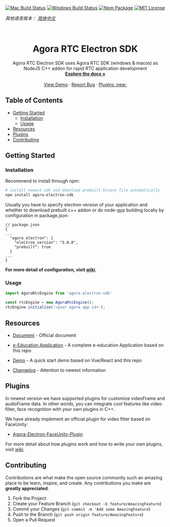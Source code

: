 <!-- PROJECT SHIELDS -->
[![Mac Build Status][build-shield]][build-url]
[![Windows Build Status][windows-build-shield]][windows-build-url]
[![Npm Package][npm-shield]][npm]
[![MIT License][license-shield]][license-url]

*其他语言版本： [简体中文](README.zh.md)*

<!-- PROJECT LOGO -->
<br />
<p align="center">
  <h1 align="center">Agora RTC Electron SDK</h1>

  <p align="center">
    Agora RTC Electron SDK uses Agora RTC SDK (windows & macos) as NodeJS C++ addon for rapid RTC application development
    <br />
    <a href="https://docs.agora.io/en/Video/API%20Reference/electron/index.html"><strong>Explore the docs »</strong></a>
    <br />
    <br />
    <a href="https://github.com/AgoraIO-Community/Agora-Electron-Quickstart">View Demo</a>
    ·
    <a href="https://github.com/AgoraIO/Electron-SDK/issues">Report Bug</a>
    ·
    <a href="#plugins">Plugins :new:</a>
  </p>
</p>



<!-- TABLE OF CONTENTS -->
## Table of Contents
* [Getting Started](#getting-started)
  * [Installation](#installation)
  * [Usage](#usage)
* [Resources](#resources)
* [Plugins](#plugins)
* [Contributing](#contributing)


<!-- GETTING STARTED -->
## Getting Started

### Installation
Recommend to install through npm:
``` bash
# install newest sdk and download prebuilt binary file automatically
npm install agora-electron-sdk
```

Usually you have to specify electron version of your application and whether to download prebuilt c++ addon or do node-gyp building locally by configuration in package.json:
```
// package.json
{
...
  "agora_electron": {
    "electron_version": "5.0.8",
    "prebuilt": true
  }
...
}
```

**For more detail of configuration, visit [wiki](https://github.com/AgoraIO/Electron-SDK/wiki/Installation-Configuration-in-package.json).**

### Usage
``` javascript
import AgoraRtcEngine from 'agora-electron-sdk'

const rtcEngine = new AgoraRtcEngine();
rtcEngine.initialize('<your agora app id>');
```

<!-- RESOURCES -->
## Resources

- [Document](https://docs.agora.io/en/Video/API%20Reference/electron/index.html) - Official document  

- [e-Education Application](https://github.com/AgoraIO/ARD-eEducation-with-Electron) - A complete e-education Application based on this repo

- [Demo](https://github.com/AgoraIO-Community/Agora-Electron-Quickstart) - A quick start demo based on Vue/React and this repo

- [Changelog](./CHANGELOG.md) - Attention to newest information

<!-- Plugins -->
## Plugins
In newest version we have supported plugins for customize videoFrame and audioFrame data. In other words, you can integrate cool features like video filter, face recognition with your own plugins in C++.

We have already implement an official plugin for video filter based on FaceUnity:

- [Agora-Electron-FaceUnity-Plugin](https://github.com/AgoraIO-Community/Agora-Electron-FaceUnity-Plugin)

For more detail about how plugins work and how to write your own plugins, visit [wiki](https://github.com/AgoraIO/Electron-SDK/wiki/How-plugins-work
).

<!-- CONTRIBUTING -->
## Contributing

Contributions are what make the open source community such an amazing place to be learn, inspire, and create. Any contributions you make are **greatly appreciated**.

1. Fork the Project
2. Create your Feature Branch (`git checkout -b feature/AmazingFeature`)
3. Commit your Changes (`git commit -m 'Add some AmazingFeature`)
4. Push to the Branch (`git push origin feature/AmazingFeature`)
5. Open a Pull Request

<!-- MARKDOWN LINKS & IMAGES -->
[build-shield]: https://img.shields.io/travis/AgoraIO-Usecase/eEducation/master.svg?style=flat-square
[build-url]: https://travis-ci.org/AgoraIO-Usecase/eEducation
[windows-build-shield]: https://ci.appveyor.com/api/projects/status/github/AgoraIO/Electron-SDK?branch=dev/2.8.2.121&svg=true
[windows-build-url]:https://ci.appveyor.com/project/menthays/electron-sdk/branch/dev/2.8.2.121
[npm-shield]: https://img.shields.io/npm/v/agora-electron-sdk/education
[npm]: https://npmjs.com/package/agora-electron-sdk/v/2.3.4-hotfix.1
[license-shield]: https://img.shields.io/badge/license-MIT-blue.svg?style=flat-square
[license-url]: https://choosealicense.com/licenses/mit